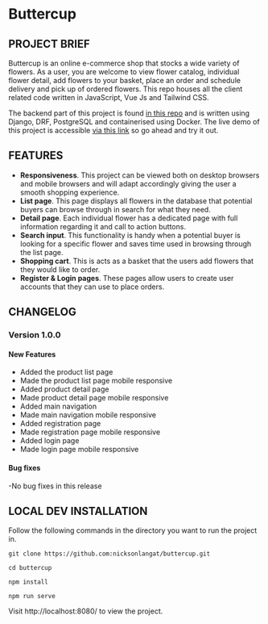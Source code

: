 # Buttercup

## PROJECT BRIEF
Buttercup is an online e-commerce shop that stocks a wide variety of flowers. As a user, you are welcome to view flower catalog, individual flower detail, add flowers to your basket, place an order and schedule delivery and pick up of ordered flowers. This repo houses all the client related code written in JavaScript, Vue Js and Tailwind CSS.

The backend part of this project is found [in this repo](https://github.com/nicksonlangat/buttercup_api.git/) and is written using Django, DRF, PostgreSQL and containerised using Docker.
The live demo of this project is accessible [via this link](http://localhost:8080/) so go ahead and try it out.

## FEATURES
- **Responsiveness**. This project can be viewed both on desktop browsers and mobile browsers and will adapt accordingly giving the user a smooth shopping experience.
- **List page**. This page displays all flowers in the database that potential buyers can browse through in search for what they need.
- **Detail page**. Each individual flower has a dedicated page with full information regarding it and call to action buttons.
- **Search input**. This functionality is handy when a potential buyer is looking for a specific flower and saves time used in browsing through the list page.
- **Shopping cart**. This is acts as a basket that the users add flowers that they would like to order.
- **Register & Login pages**. These pages allow users to create user accounts that they can use to place orders.

## CHANGELOG
### Version 1.0.0
#### New Features
- Added the product list page
- Made the product list page mobile responsive
- Added product detail page
- Made product detail page mobile responsive
- Added main navigation
- Made main navigation mobile responsive
- Added registration page
- Made registration page mobile responsive
- Added login page
- Made login page mobile responsive
#### Bug fixes
-No bug fixes in this release

## LOCAL DEV INSTALLATION
Follow the following commands in the directory you want to run the project in.
```
git clone https://github.com:nicksonlangat/buttercup.git
```
```
cd buttercup
```
```
npm install
```
```
npm run serve
```
Visit http://localhost:8080/ to view the project.
